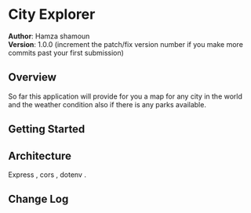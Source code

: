 # City Explorer

**Author**: Hamza shamoun <br>
**Version**: 1.0.0 (increment the patch/fix version number if you make more commits past your first submission)

## Overview
So far this application will provide for you a map for any city in the world and the weather condition also if there is any parks available.
<!-- Provide a high level overview of what this application is and why you are building it, beyond the fact that it's an assignment for this class. (i.e. What's your problem domain?) -->

## Getting Started
<!-- What are the steps that a user must take in order to build this app on their own machine and get it running? -->

## Architecture
Express , cors , dotenv .
<!-- Provide a detailed description of the application design. What technologies (languages, libraries, etc) you're using, and any other relevant design information. -->

## Change Log
<!-- Use this area to document the iterative changes made to your application as each feature is successfully implemented. Use time stamps. Here's an examples:

01-01-2001 4:59pm - Application now has a fully-functional express server, with a GET route for the location resource.#